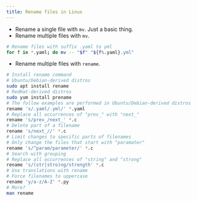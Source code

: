 ```yaml
---
title: Rename files in Linux
---
```


- Rename a single file with `mv`. Just a basic thing.
- Rename multiple files with `mv`.

```bash
# Rename files with suffix .yaml to yml
for f in *.yaml; do mv -- "$f" "${f%.yaml}.yml"
```

- Rename multiple files with `rename`.

```bash
# Install rename command
# Ubuntu/Debian-derived distros
sudo apt install rename
# RedHat-derived distros
sudo yum install prename
# The follow examples are performed in Ubuntu/Debian-derived distros
rename 's/.yaml/.yml/' *.yaml
# Replace all occurrences of "prev_" with "next_"
rename 's/prev_/next_' *.c
# Delete part of a filename
rename 's/next_//' *.c
# Limit changes to specific parts of filenames
# Only change the files that start with "paramater"
rename 's/^param/parameter/' *.c
# Search with grouping
# Replace all occurrences of "string" and "strong"
rename 's/(str|stro)ng/strength' *.c
# Use translations with rename
# Force filenames to uppercase
rename 'y/a-z/A-Z' *.py
# More?
man rename
```
